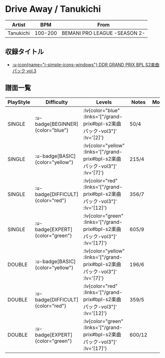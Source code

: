 # Drive Away / Tanukichi

|Artist|BPM|From|
|------|---|----|
|Tanukichi|100-200|BEMANI PRO LEAGUE -SEASON 2-|

## 収録タイトル

- [ :u-icon{name="i-simple-icons-windows"} DDR GRAND PRIX BPL S2楽曲パック vol.3](/grand-prix#bpl-s2楽曲パック-vol3)

## 譜面一覧

|PlayStyle|Difficulty|Levels|Notes|Movie|
|---------|----------|------|-----|-----|
|SINGLE| :u-badge[BEGINNER]{color="blue"} | :lv{color="blue" :links='["/grand-prix#bpl-s2楽曲パック-vol3"]' :lv='[2]'} |50/4||
|SINGLE| :u-badge[BASIC]{color="yellow"} | :lv{color="yellow" :links='["/grand-prix#bpl-s2楽曲パック-vol3"]' :lv='[7]'} |215/4||
|SINGLE| :u-badge[DIFFICULT]{color="red"} | :lv{color="red" :links='["/grand-prix#bpl-s2楽曲パック-vol3"]' :lv='[12]'} |356/7||
|SINGLE| :u-badge[EXPERT]{color="green"} | :lv{color="green" :links='["/grand-prix#bpl-s2楽曲パック-vol3"]' :lv='[17]'} |605/9||
|DOUBLE| :u-badge[BASIC]{color="yellow"} | :lv{color="yellow" :links='["/grand-prix#bpl-s2楽曲パック-vol3"]' :lv='[7]'} |196/6||
|DOUBLE| :u-badge[DIFFICULT]{color="red"} | :lv{color="red" :links='["/grand-prix#bpl-s2楽曲パック-vol3"]' :lv='[12]'} |359/5||
|DOUBLE| :u-badge[EXPERT]{color="green"} | :lv{color="green" :links='["/grand-prix#bpl-s2楽曲パック-vol3"]' :lv='[17]'} |600/12||
